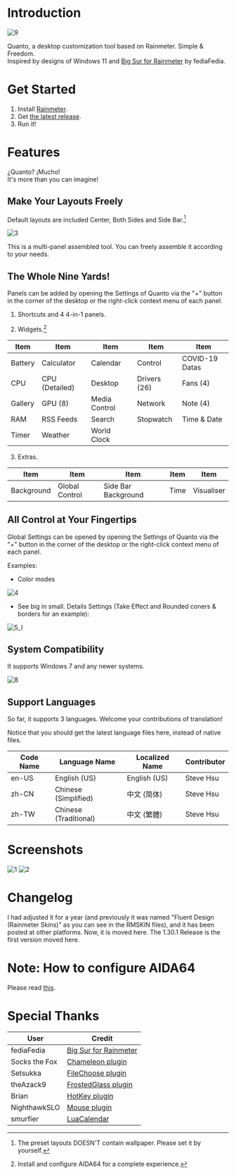 # Introduction

![9](https://user-images.githubusercontent.com/122773837/212628923-6ae95906-4579-4de0-bc8e-b6c423596286.jpg)

Quanto, a desktop customization tool based on Rainmeter. Simple &amp; Freedom.\
Inspired by designs of Windows 11 and [Big Sur for Rainmeter](https://www.deviantart.com/fediafedia/art/Big-Sur-RC1-for-Rainmeter-846882462) by fediaFedia.

# Get Started

1. Install [Rainmeter](https://www.rainmeter.net/).
2. Get [the latest release](https://github.com/SteveHsuDrawing/quanto/releases).
3. Run it!

# Features

¿Quanto? ¡Mucho!\
It's more than you can imagine!

## Make Your Layouts Freely

Default layouts are included Center, Both Sides and Side Bar.[^1]

![3](https://user-images.githubusercontent.com/122773837/212629309-b3df89a3-a8c8-4633-945d-3a923754248c.jpg)

This is a multi-panel assembled tool. You can freely assemble it according to your needs.

## The Whole Nine Yards!

Panels can be added by opening the Settings of Quanto via the "+" button in the corner of the desktop or the right-click context menu of each panel.

1. Shortcuts and 4 4-in-1 panels.

2. Widgets.[^2]

|Item|Item|Item|Item|Item|
|- |- |- |- |- |
|Battery|Calculator|Calendar|Control|COVID-19 Datas|
|CPU|CPU (Detailed)|Desktop|Drivers (26)|Fans (4)|
|Gallery|GPU (8)|Media Control|Network|Note (4)|
|RAM|RSS Feeds|Search|Stopwatch|Time & Date|
|Timer|Weather|World Clock|||

3. Extras.

|Item|Item|Item|Item|Item|
|- |- |- |- |- |
|Background|Global Control|Side Bar Background|Time|Visualiser|

## All Control at Your Fingertips

Global Settings can be opened by opening the Settings of Quanto via the "+" button in the corner of the desktop or the right-click context menu of each panel.

Examples:

- Color modes

![4](https://user-images.githubusercontent.com/122773837/212629388-1bb241b1-d936-4cce-8060-e120f156d92e.jpg)

- See big in small. Details Settings (Take Effect and Rounded coners & borders for an example):

![5_I](https://user-images.githubusercontent.com/122773837/212630353-2ef637b8-8ea0-4410-ba64-b3cd9ddc2f97.jpg)

## System Compatibility

It supports Windows 7 and any newer systems.

![8](https://user-images.githubusercontent.com/122773837/212630922-0c08ba23-b2ed-4afe-bc33-45cee30f2b40.jpg)

## Support Languages
So far, it supports 3 languages.
Welcome your contributions of translation!

Notice that you should get the latest language files here, instead of native files.

|Code Name|Language Name|Localized Name|Contributor|
|-|-|-|-|
|en-US|English (US)|English (US)|Steve Hsu|
|zh-CN|Chinese (Simplified)|中文 (简体)|Steve Hsu|
|zh-TW|Chinese (Traditional)|中文 (繁體)|Steve Hsu|

# Screenshots

![1](https://user-images.githubusercontent.com/122773837/212632824-aa0f5bd2-282b-4764-9087-fa1233058975.jpg)
![2](https://user-images.githubusercontent.com/122773837/212632836-08159846-c913-4567-abe8-4385121ab08b.jpg)

# Changelog

I had adjusted it for a year (and previously it was named "Fluent Design (Rainmeter Skins)" as you can see in the RMSKIN files), and it has been posted at other platforms. Now, it is moved here. The 1.30.1 Release is the first version moved here.

# Note: How to configure AIDA64

Please read [this](https://github.com/SteveHsuDrawing/quanto/wiki/Troubleshooting#important-how-to-configure-aida64).

# Special Thanks

| User | Credit |
|-|-|
| fediaFedia | [Big Sur for Rainmeter](https://www.deviantart.com/fediafedia/art/Big-Sur-RC1-for-Rainmeter-846882462) |
| Socks the Fox | [Chameleon plugin](https://github.com/socks-the-fox/Chameleon) |
| Setsukka | [FileChoose plugin](https://forum.rainmeter.net/viewtopic.php?t=33767) |
| theAzack9 | [FrostedGlass plugin](https://forum.rainmeter.net/viewtopic.php?t=23106) |
| Brian | [HotKey plugin](https://forum.rainmeter.net/viewtopic.php?t=18849) |
| NighthawkSLO | [Mouse plugin](https://github.com/NighthawkSLO/Mouse.dll/releases) |
| smurfier | [LuaCalendar](https://forum.rainmeter.net/viewtopic.php?p=63288&hilit=LuaCalendar#p63288) |

[^1]: The preset layouts DOESN'T contain wallpaper. Please set it by yourself.
[^2]: Install and configure AIDA64 for a complete experience.
